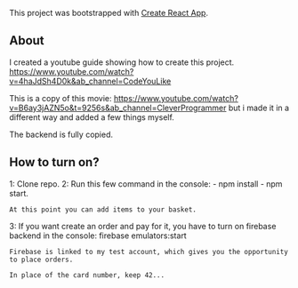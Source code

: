 This project was bootstrapped with [Create React App](https://github.com/facebook/create-react-app).

## About

I created a youtube guide showing how to create this project.
https://www.youtube.com/watch?v=4haJdSh4D0k&ab_channel=CodeYouLike

This is a copy of this movie:
https://www.youtube.com/watch?v=B6ay3jAZN5o&t=9256s&ab_channel=CleverProgrammer
but i made it in a different way and added a few things myself.

The backend is fully copied.

## How to turn on?

1: Clone repo.
2: Run this few command in the console: - npm install - npm start.

    At this point you can add items to your basket.

3: If you want create an order and pay for it, you have to turn on firebase backend in the console: firebase emulators:start

    Firebase is linked to my test account, which gives you the opportunity to place orders.

    In place of the card number, keep 42...
